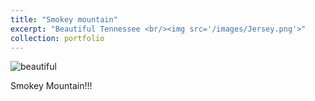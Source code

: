 ```yaml
---
title: "Smokey mountain"
excerpt: "Beautiful Tennessee <br/><img src='/images/Jersey.png'>"
collection: portfolio
---
```




![beautiful](../images/beautiful.png)

Smokey Mountain!!!
